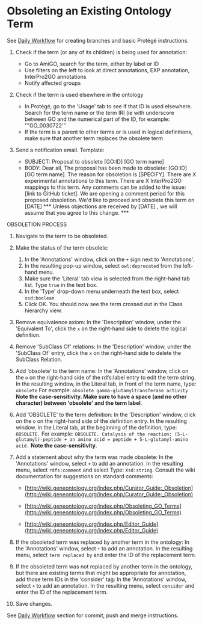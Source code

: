 # Obsoleting an Existing Ontology Term

See [Daily Workflow](http://go-ontology.readthedocs.io/en/latest/index.html#daily-workflow) for creating branches and basic Protégé instructions.

1. Check if the term (or any of its children) is being used for annotation: 
   - Go to AmiGO, search for the term, either by label or ID
   - Use filters on the left to look at direct annotations, EXP annotation, InterPro2GO annotations
   - Notify affected groups

2. Check if the term is used elsewhere in the ontology
   - In Protégé, go to the 'Usage' tab to see if that ID is used elsewhere. Search for the term name or the term IRI (ie with underscore between GO and the numerical part of the ID, for example: '''GO_0030722'''
   - If the term is a parent to other terms or is used in logical definitions, make sure that another term replaces the obsolete term

3. Send a notification email. 
Template: 
   - SUBJECT: Proposal to obsolete [GO:ID] [GO term name]
   - BODY: Dear all,  The proposal has been made to obsolete: [GO:ID] [GO term name]. 
   The reason for obsoletion is [SPECIFY]. 
   There are X experimental annotations to this term. 
   There are X InterPro2GO mappings to this term. 
   Any comments can be added to the issue: [link to GitHub ticket]. We are opening a comment period for this proposed obsoletion. We'd like to proceed and obsolete this term on [DATE] 
   *** Unless objections are received by [DATE] , we will assume that you agree to this change. ***


OBSOLETION PROCESS 
1. Navigate to the term to be obsoleted.
 
2. Make the status of the term obsolete: 

   1. In the 'Annotations' window, click on the ```+``` sign next to 'Annotations'.
   2. In the resulting pop-up window, select ```owl:deprecated``` from the left-hand menu.
   3. Make sure the 'Literal' tab view is selected from the right-hand tab list. Type ```true``` in the text box.
   4. In the 'Type' drop-down menu underneath the text box, select ```xsd:boolean```  
   5. Click OK.  You should now see the term crossed out in the Class hierarchy view.

3. Remove equivalence axiom:  In the 'Description' window, under the 'Equivalent To', click the ```x``` on the right-hand side to delete the logical definition. 
 
4. Remove 'SubClass Of' relations: In the 'Description' window, under the 'SubClass Of' entry, click the ```x``` on the right-hand side to delete the SubClass Relation.  
 
5. Add ‘obsolete’ to the term name: In the 'Annotations' window, click on the ```o``` on the right-hand side of the rdfs:label entry to edit the term string. In the resulting window, in the Literal tab, in front of the term name, type: ```obsolete```
For example: ```obsolete gamma-glutamyltransferase activity```
 __Note the case-sensitivity. Make sure to have a space (and no other character) between 'obsolete' and the term label__.   
  
5. Add ‘OBSOLETE’ to the term definition: In the 'Description' window, click on the ```o``` on the right-hand side of the definition entry. In the resulting window, in the Literal tab, at the beginning of the definition, type: ```OBSOLETE.``` 
For example: ```OBSOLETE. Catalysis of the reaction: (5-L-glutamyl)-peptide + an amino acid = peptide + 5-L-glutamyl-amino acid.```
 __Note the case-sensitivity__.   
 
6. Add a statement about why the term was made obsolete: In the 'Annotations' window, select ```+``` to add an annotation. In the resulting menu, select ```rdfs:comment``` and select Type:  ```Xsd:string```.
Consult the wiki documentation for suggestions on standard comments:
      
     - [http://wiki.geneontology.org/index.php/Curator_Guide:_Obsoletion](http://wiki.geneontology.org/index.php/Curator_Guide:_Obsoletion)
      
     - [http://wiki.geneontology.org/index.php/Obsoleting_GO_Terms](http://wiki.geneontology.org/index.php/Obsoleting_GO_Terms)
      
     - [http://wiki.geneontology.org/index.php/Editor_Guide](http://wiki.geneontology.org/index.php/Editor_Guide)
 
7. If the obsoleted term was replaced by another term in the ontology: In the 'Annotations' window, select ```+``` to add an annotation. In the resulting menu, select ```term replaced by``` and enter the ID of the replacement term.  
 
8. If the obsoleted term was not replaced by another term in the ontology, but there are existing terms that might be appropriate for annotation, add those term IDs in the 'consider' tag: In the 'Annotations' window, select ```+``` to add an annotation. In the resulting menu, select ```consider``` and enter the ID of the replacement term.  

9. Save changes. 
    
See [Daily Workflow](http://go-ontology.readthedocs.io/en/latest/index.html#daily-workflow) section for commit, push and merge instructions. 
